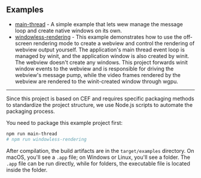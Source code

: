 ## Examples

-   [main-thread](./main_thread/) - A simple example that lets wew manage the message loop and create native windows on its own.
-   [windowless-rendering](./windowless_rendering/) - This example demonstrates how to use the off-screen rendering mode to create a webview and control the rendering of webview output yourself. The application's main thread event loop is managed by winit, and the application window is also created by winit. The webview doesn't create any windows. This project forwards winit window events to the webview and is responsible for driving the webview's message pump, while the video frames rendered by the webview are rendered to the winit-created window through wgpu.

---

Since this project is based on CEF and requires specific packaging methods to standardize the project structure, we use Node.js scripts to automate the packaging process.

You need to package this example project first:

```bash
npm run main-thread
# npm run windowless-rendering
```

After compilation, the build artifacts are in the `target/examples` directory. On macOS, you'll see a `.app` file; on Windows or Linux, you'll see a folder. The `.app` file can be run directly, while for folders, the executable file is located inside the folder.
